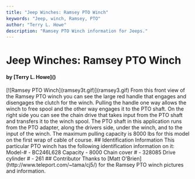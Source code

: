 ```yaml
---
title: "Jeep Winches: Ramsey PTO Winch"
keywords: "Jeep, winch, Ramsey, PTO"
author: "Terry L. Howe"
description: "Ramsey PTO Winch information for Jeeps."
---
```


# Jeep Winches: Ramsey PTO Winch
<H4>by [Terry L. Howe]()</H4>
[![Ramsey PTO Winch](ramsey3t.gif)](ramsey3.gif)
From this front view of the Ramsey PTO winch you can see the large
red handle that engages and disengages the clutch for the winch.
Pulling the handle one way allows the winch to free spool and the
other way engages it to the PTO shaft.  On the right side you can
see the chain drive that takes input from the PTO shaft and transfers
it to the winch spool.  The PTO shaft in this application runs from
the PTO adapter, along the drivers side, under the winch, and to the
input of the winch.  The maximum pulling capacity is 8000 lbs for
this model on the first wrap of cable of course.
## Identification Information
This particular PTO winch has the following identification
information on it:
Model-# - BC246L628
Capacity - 8000
Chain cover # - 328085
Drive cylinder # - 261
</PRE>
## Contributor
Thanks to [Matt O'Brien](http://www.teleport.com/~tama/cj5/)
for the Ramsey PTO winch pictures and information.